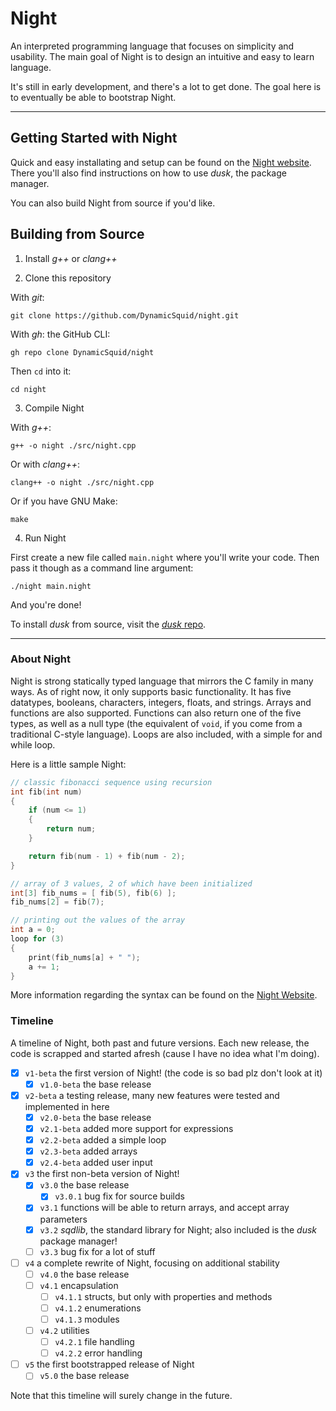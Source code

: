# Night

An interpreted programming language that focuses on simplicity and usability. The main goal of Night is to design an intuitive and easy to learn language.

It's still in early development, and there's a lot to get done. The goal here is to eventually be able to bootstrap Night.

---

## Getting Started with Night

Quick and easy installating and setup can be found on the [Night website](https://night-website.dynamicsquid.repl.co/index.html). There you'll also find instructions on how to use *dusk*, the package manager.

You can also build Night from source if you'd like.

## Building from Source

1. Install *g++* or *clang++*

2. Clone this repository

With *git*:

```
git clone https://github.com/DynamicSquid/night.git
```

With *gh*: the GitHub CLI:

```
gh repo clone DynamicSquid/night
```

Then `cd` into it:

```
cd night
```

3. Compile Night

With *g++*:

```
g++ -o night ./src/night.cpp
```

Or with *clang++*:

```
clang++ -o night ./src/night.cpp
```

Or if you have GNU Make:

```
make
```

4. Run Night

First create a new file called `main.night` where you'll write your code. Then pass it though as a command line argument:

```
./night main.night
```

And you're done!

To install *dusk* from source, visit the [*dusk* repo](https://github.com/firefish111/dusk).

---

### About Night

Night is strong statically typed language that mirrors the C family in many ways. As of right now, it only supports basic functionality. It has five datatypes, booleans, characters, integers, floats, and strings. Arrays and functions are also supported. Functions can also return one of the five types, as well as a null type (the equivalent of `void`, if you come from a traditional C-style language). Loops are also included, with a simple for and while loop.

Here is a little sample Night:

```cpp
// classic fibonacci sequence using recursion
int fib(int num)
{
    if (num <= 1)
    {
        return num;
    }

    return fib(num - 1) + fib(num - 2);
}

// array of 3 values, 2 of which have been initialized
int[3] fib_nums = [ fib(5), fib(6) ];
fib_nums[2] = fib(7);

// printing out the values of the array
int a = 0;
loop for (3)
{
    print(fib_nums[a] + " ");
    a += 1;
}
```

More information regarding the syntax can be found on the [Night Website](https://night-website.dynamicsquid.repl.co/html/reference.html).

### Timeline

A timeline of Night, both past and future versions. Each new release, the code is scrapped and started afresh (cause I have no idea what I'm doing).

- [x] `v1-beta` the first version of Night! (the code is so bad plz don't look at it)
  - [x] `v1.0-beta` the base release
- [x] `v2-beta` a testing release, many new features were tested and implemented in here
  - [x] `v2.0-beta` the base release
  - [x] `v2.1-beta` added more support for expressions
  - [x] `v2.2-beta` added a simple loop
  - [x] `v2.3-beta` added arrays
  - [x] `v2.4-beta` added user input
- [x] `v3` the first non-beta version of Night!
  - [x] `v3.0` the base release
    - [x] `v3.0.1` bug fix for source builds
  - [x] `v3.1` functions will be able to return arrays, and accept array parameters
  - [x] `v3.2` *sqdlib*, the standard library for Night; also included is the *dusk* package manager!
  - [ ] `v3.3` bug fix for a lot of stuff
- [ ] `v4` a complete rewrite of Night, focusing on additional stability
  - [ ] `v4.0` the base release
  - [ ] `v4.1` encapsulation
    - [ ] `v4.1.1` structs, but only with properties and methods
    - [ ] `v4.1.2` enumerations
    - [ ] `v4.1.3` modules
  - [ ] `v4.2` utilities
    - [ ] `v4.2.1` file handling
    - [ ] `v4.2.2` error handling
- [ ] `v5` the first bootstrapped release of Night
  - [ ] `v5.0` the base release

Note that this timeline will surely change in the future.
